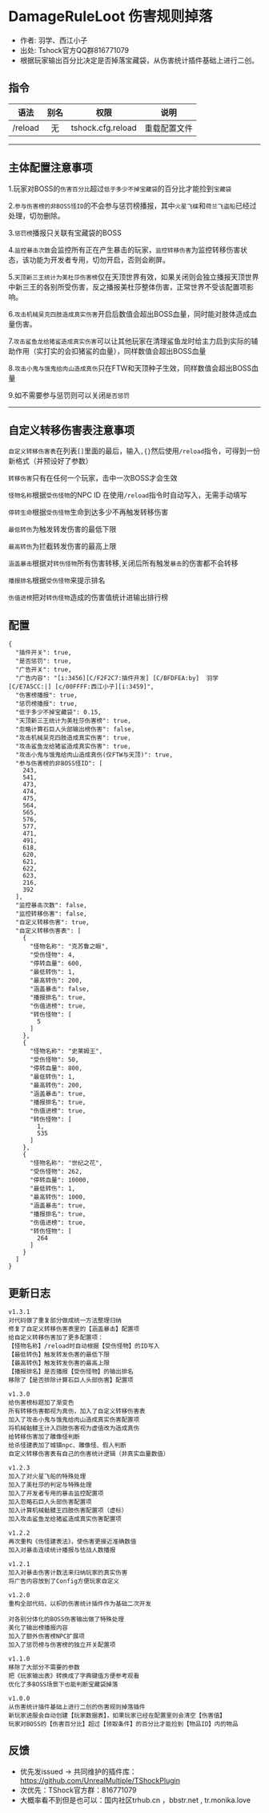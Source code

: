 # DamageRuleLoot 伤害规则掉落

- 作者: 羽学、西江小子
- 出处: Tshock官方QQ群816771079 
- 根据玩家输出百分比决定是否掉落宝藏袋，从伤害统计插件基础上进行二创。

## 指令

| 语法      | 别名 |        权限         |   说明   |
|---------|:--:|:-----------------:|:------:|
| /reload | 无  | tshock.cfg.reload | 重载配置文件 |

---
主体配置注意事项
---
1.玩家对BOSS的`伤害百分比`超过`低于多少不掉宝藏袋`的百分比才能捡到`宝藏袋`
  
2.`参与伤害榜的非BOSS怪ID`的不会参与惩罚榜播报，其中`火星飞碟`和`荷兰飞盗船`已经过处理，切勿删除。

3.`惩罚榜`播报只关联有宝藏袋的BOSS

4.`监控暴击次数`会监控所有正在产生暴击的玩家，`监控转移伤害`为监控转移伤害状态，该功能为开发者专用，切勿开启，否则会刷屏。

5.`天顶新三王统计为美杜莎伤害榜`仅在天顶世界有效，如果关闭则会独立播报天顶世界中新三王的各别所受伤害，反之播报美杜莎整体伤害，正常世界不受该配置项影响。

6.`攻击机械吴克四肢造成真实伤害`开启后数值会超出BOSS血量，同时能对肢体造成血量伤害。

7.`攻击鲨鱼龙给猪鲨造成真实伤害`可以让其他玩家在清理鲨鱼龙时给主力启到实际的辅助作用（实打实的会扣猪鲨的血量），同样数值会超出BOSS血量

8.`攻击小鬼与饿鬼给肉山造成真伤`只在FTW和天顶种子生效，同样数值会超出BOSS血量

9.如不需要参与惩罚则可以关闭`是否惩罚`

---
自定义转移伤害表注意事项
---
`自定义转移伤害表`在列表`[]`里面的最后，输入`,{}`然后使用`/reload`指令，可得到一份新格式（并预设好了参数）

`转移伤害`只有在任何一个玩家，击中一次BOSS才会生效

`怪物名称`根据`受伤怪物`的NPC ID 在使用`/reload`指令时自动写入，无需手动填写

`停转生命`根据`受伤怪物`生命到达多少不再触发转移伤害

`最低转伤`为触发转发伤害的最低下限

`最高转伤`为拦截转发伤害的最高上限

`涵盖暴击`根据对`转伤怪物`所有伤害转移,关闭后所有触发`暴击`的伤害都不会转移

`播报排名`根据`受伤怪物`来提示排名

`伤值进榜`把对`转伤怪物`造成的伤害值统计进输出排行榜

## 配置

```json5
{
  "插件开关": true,
  "是否惩罚": true,
  "广告开关": true,
  "广告内容": "[i:3456][C/F2F2C7:插件开发] [C/BFDFEA:by]  羽学 [C/E7A5CC:|] [c/00FFFF:西江小子][i:3459]",
  "伤害榜播报": true,
  "惩罚榜播报": true,
  "低于多少不掉宝藏袋": 0.15,
  "天顶新三王统计为美杜莎伤害榜": true,
  "忽略计算石巨人头部输出榜伤害": false,
  "攻击机械吴克四肢造成真实伤害": true,
  "攻击鲨鱼龙给猪鲨造成真实伤害": true,
  "攻击小鬼与饿鬼给肉山造成真伤(仅FTW与天顶)": true,
  "参与伤害榜的非BOSS怪ID": [
    243,
    541,
    473,
    474,
    475,
    564,
    565,
    576,
    577,
    471,
    491,
    618,
    620,
    621,
    622,
    623,
    216,
    392
  ],
  "监控暴击次数": false,
  "监控转移伤害": false,
  "自定义转移伤害": true,
  "自定义转移伤害表": [
    {
      "怪物名称": "克苏鲁之眼",
      "受伤怪物": 4,
      "停转血量": 600,
      "最低转伤": 1,
      "最高转伤": 200,
      "涵盖暴击": false,
      "播报排名": true,
      "伤值进榜": true,
      "转伤怪物": [
        5
      ]
    },
    {
      "怪物名称": "史莱姆王",
      "受伤怪物": 50,
      "停转血量": 800,
      "最低转伤": 1,
      "最高转伤": 200,
      "涵盖暴击": true,
      "播报排名": true,
      "伤值进榜": true,
      "转伤怪物": [
        1,
        535
      ]
    },
    {
      "怪物名称": "世纪之花",
      "受伤怪物": 262,
      "停转血量": 10000,
      "最低转伤": 1,
      "最高转伤": 1000,
      "涵盖暴击": true,
      "播报排名": true,
      "伤值进榜": true,
      "转伤怪物": [
        264
      ]
    }
  ]
}
```

## 更新日志

```
v1.3.1
对代码做了重复部分做成统一方法整理归纳
修复了自定义转移伤害表里的【涵盖暴击】配置项
给自定义转移伤害加了更多配置项：
【怪物名称】/reload时自动根据【受伤怪物】的ID写入
【最低转伤】触发转发伤害的最低下限
【最高转伤】触发转发伤害的最高上限
【播报排名】是否播报【受伤怪物】的输出排名
移除了【是否排除计算石巨人头部伤害】配置项

v1.3.0
给伤害榜标题加了渐变色
所有转移伤害都视为真伤，加入了自定义转移伤害表
加入了攻击小鬼与饿鬼给肉山造成真实伤害配置项
将机械骷髅王计入四肢伤害视为虚值改为造成真伤
给转移伤害加了雕像怪判断
给杀怪建表加了城镇npc、雕像怪、假人判断
自定义转移伤害表有自己的伤害统计逻辑（非真实血量数值）

v1.2.3
加入了对火星飞船的特殊处理
加入了美杜莎的判定与特殊处理
加入了开发者专用的暴击监控配置项
加入忽略石巨人头部伤害配置项
加入计算机械骷髅王四肢伤害配置项（虚标）
加入攻击鲨鱼龙给猪鲨造成真实伤害配置项

v1.2.2
再次重构《伤怪建表法》，使伤害更接近准确数值
加入对暴击连续统计播报与怯战人数播报

v1.2.1
加入对暴击伤害计数法来归纳玩家的真实伤害
将广告内容放到了Config方便玩家自定义

v1.2.0
重构全部代码，以枳的伤害统计插件作为基础二次开发

对各别分体化的BOSS伤害输出做了特殊处理
美化了输出榜播报内容
加入了额外伤害榜NPC扩展项
加入了惩罚榜与伤害榜的独立开关配置项

v1.1.0
移除了大部分不需要的参数
把《玩家输出表》转换成了字典键值方便参考观看
优化了多BOSS场景下也能判断宝藏袋掉落

v1.0.0
从伤害统计插件基础上进行二创的伤害规则掉落插件
新玩家进服会自动创建【玩家数据表】，如果玩家已经在配置里则会清空【伤害值】
玩家对BOSS的【伤害百分比】超过【领取条件】的百分比才能捡到【物品ID】内的物品

```

## 反馈
- 优先发issued -> 共同维护的插件库：https://github.com/UnrealMultiple/TShockPlugin
- 次优先：TShock官方群：816771079
- 大概率看不到但是也可以：国内社区trhub.cn ，bbstr.net , tr.monika.love